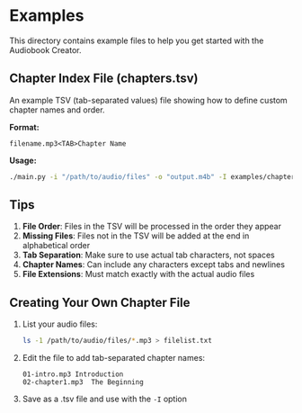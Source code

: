 # Examples

This directory contains example files to help you get started with the Audiobook Creator.

## Chapter Index File (chapters.tsv)

An example TSV (tab-separated values) file showing how to define custom chapter names and order.

**Format:**
```
filename.mp3<TAB>Chapter Name
```

**Usage:**
```bash
./main.py -i "/path/to/audio/files" -o "output.m4b" -I examples/chapters.tsv
```

## Tips

1. **File Order**: Files in the TSV will be processed in the order they appear
2. **Missing Files**: Files not in the TSV will be added at the end in alphabetical order
3. **Tab Separation**: Make sure to use actual tab characters, not spaces
4. **Chapter Names**: Can include any characters except tabs and newlines
5. **File Extensions**: Must match exactly with the actual audio files

## Creating Your Own Chapter File

1. List your audio files:
   ```bash
   ls -1 /path/to/audio/files/*.mp3 > filelist.txt
   ```

2. Edit the file to add tab-separated chapter names:
   ```
   01-intro.mp3	Introduction
   02-chapter1.mp3	The Beginning
   ```

3. Save as a .tsv file and use with the `-I` option
